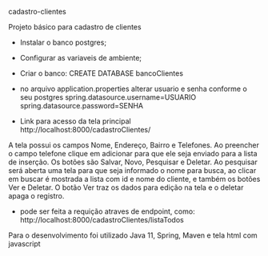 cadastro-clientes

Projeto básico para cadastro de clientes

- Instalar o banco postgres; 
- Configurar as variaveis de ambiente;
- Criar o banco: CREATE DATABASE bancoClientes
- no arquivo application.properties alterar usuario e senha conforme o seu postgres
	spring.datasource.username=USUARIO
	spring.datasource.password=SENHA

- Link para acesso da tela principal http://localhost:8000/cadastroClientes/

A tela possui os campos Nome, Endereço, Bairro e Telefones.
Ao preencher o campo telefone clique em adicionar para que ele seja enviado para a lista de inserção.
Os botões são Salvar, Novo, Pesquisar e Deletar.
Ao pesquisar será aberta uma tela para que seja informado o nome para busca, ao clicar em buscar é mostrada a lista com id e nome do cliente, e também os botões Ver e Deletar.
O botão Ver traz os dados para edição na tela e o deletar apaga o registro.

- pode ser feita a requição atraves de endpoint, como: http://localhost:8000/cadastroClientes/listaTodos

Para o desenvolvimento foi utilizado Java 11, Spring, Maven e tela html com javascript
